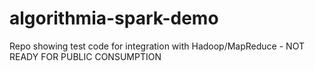 # algorithmia-spark-demo
Repo showing test code for integration with Hadoop/MapReduce - NOT READY FOR PUBLIC CONSUMPTION
